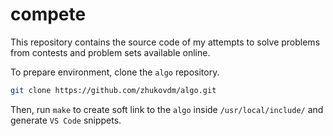 # compete

This repository contains the source code of my attempts to solve problems from contests and problem sets available online.

To prepare environment, clone the `algo` repository.

```bash
git clone https://github.com/zhukovdm/algo.git
```

Then, run `make` to create soft link to the `algo` inside `/usr/local/include/` and generate `VS Code` snippets.
